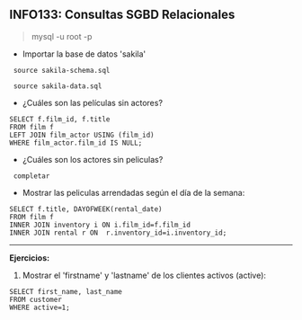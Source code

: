 ## INFO133: Consultas SGBD Relacionales

> mysql -u root -p

* Importar la base de datos 'sakila'

<code> source sakila-schema.sql </code>

<code> source sakila-data.sql </code>

* ¿Cuáles son las películas sin actores?

~~~~
SELECT f.film_id, f.title
FROM film f
LEFT JOIN film_actor USING (film_id)
WHERE film_actor.film_id IS NULL;
~~~~

* ¿Cuáles son los actores sin peliculas?

<code> completar </code>

* Mostrar las peliculas arrendadas según el día de la semana:

~~~
SELECT f.title, DAYOFWEEK(rental_date) 
FROM film f 
INNER JOIN inventory i ON i.film_id=f.film_id 
INNER JOIN rental r ON  r.inventory_id=i.inventory_id;
~~~

---
__Ejercicios:__

1. Mostrar el 'firstname' y 'lastname' de los clientes activos (active):

~~~
SELECT first_name, last_name
FROM customer 
WHERE active=1;
~~~
